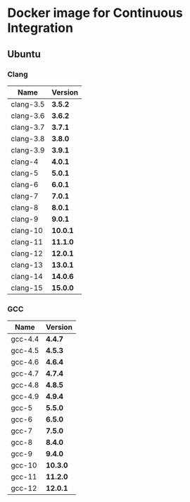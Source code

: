 # Docker image for Continuous Integration

## Ubuntu

### Clang

| Name | Version |
|------| ------- |
|clang-3.5 |**3.5.2**|
| clang-3.6| **3.6.2**|
| clang-3.7| **3.7.1**|
| clang-3.8| **3.8.0**|
| clang-3.9| **3.9.1**|
| clang-4| **4.0.1**|
| clang-5| **5.0.1**|
| clang-6| **6.0.1**|
| clang-7| **7.0.1**|
| clang-8| **8.0.1**|
| clang-9| **9.0.1**|
| clang-10| **10.0.1**|
| clang-11| **11.1.0**|
| clang-12| **12.0.1**|
| clang-13| **13.0.1**|
| clang-14| **14.0.6**|
| clang-15| **15.0.0**|

### GCC

| Name | Version |
|------| ------- |
|gcc-4.4 |**4.4.7**|
| gcc-4.5 |**4.5.3**|
| gcc-4.6 |**4.6.4**|
| gcc-4.7 |**4.7.4**|
| gcc-4.8 |**4.8.5**|
| gcc-4.9| **4.9.4**|
| gcc-5 |**5.5.0**|
| gcc-6 |**6.5.0**|
| gcc-7 |**7.5.0**|
| gcc-8 |**8.4.0**|
| gcc-9 |**9.4.0**|
| gcc-10 |**10.3.0**|
| gcc-11 |**11.2.0**|
| gcc-12 |**12.0.1**|
